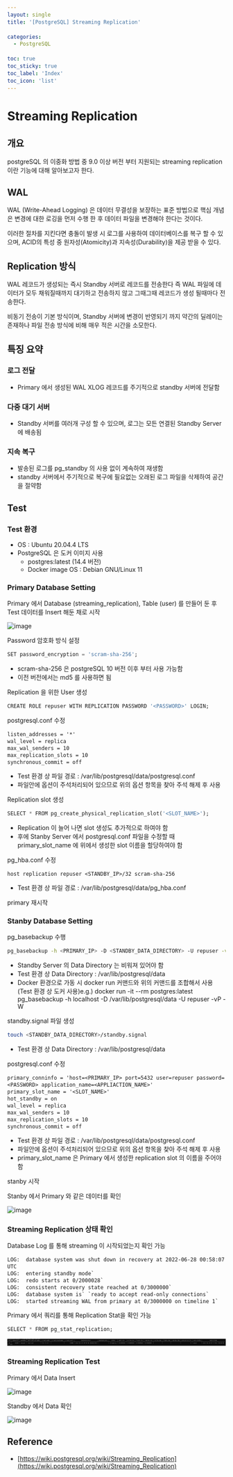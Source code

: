 ```yaml
---
layout: single
title: '[PostgreSQL] Streaming Replication'

categories:
  - PostgreSQL

toc: true
toc_sticky: true
toc_label: 'Index'
toc_icon: 'list'
---
```


# Streaming Replication

## 개요

postgreSQL 의 이중화 방법 중 9.0 이상 버전 부터 지원되는 streaming replication 이란 기능에 대해 알아보고자 한다.

## WAL

WAL (Write-Ahead Logging) 은 데이터 무결성을 보장하는 표준 방법으로 핵심 개념은 변경에 대한 로깅을 먼저 수행 한 후 데이터 파일을 변경해야 한다는 것이다.

이러한 절차를 지킨다면 충돌이 발생 시 로그를 사용하여 데이터베이스를 복구 할 수 있으며, ACID의 특성 중 원자성(Atomicity)과 지속성(Durability)을 제공 받을 수 있다.

## Replication 방식

WAL 레코드가 생성되는 즉시 Standby 서버로 레코드를 전송한다 즉 WAL 파일에 데이터가 모두 채워질때까지 대기하고 전송하지 않고 그때그때 레코드가 생성 될때마다 전송한다.

비동기 전송이 기본 방식이며, Standby 서버에 변경이 반영되기 까지 약간의 딜레이는 존재하나 파일 전송 방식에 비해 매우 적은 시간을 소모한다.

## 특징 요약

### **로그 전달**

- Primary 에서 생성된 WAL XLOG 레코드를 주기적으로 standby 서버에 전달함

### **다중 대기 서버**

- Standby 서버를 여러개 구성 할 수 있으며, 로그는 모든 연결된 Standby Server 에 배송됨

### **지속 복구**

- 발송된 로그를 pg_standby 의 사용 없이 계속하여 재생함
- standby 서버에서 주기적으로 복구에 필요없는 오래된 로그 파일을 삭제하여 공간을 절약함

## Test

### **Test 환경**

- OS : Ubuntu 20.04.4 LTS
- PostgreSQL 은 도커 이미지 사용
    - postgres:latest (14.4 버전)
    - Docker image OS : Debian GNU/Linux 11

### **Primary Database Setting**

Primary 에서 Database (streaming_replication), Table (user) 를 만들어 둔 후 Test 데이터를 Insert 해둔 채로 시작

![image](/assets/images/streaming_replication/primary_table1.png)

Password 암호화 방식 설정

```sql
SET password_encryption = 'scram-sha-256';
```

- scram-sha-256 은 postgreSQL 10 버전 이후 부터 사용 가능함
- 이전 버전에서는 md5 를 사용하면 됨

Replication 을 위한 User 생성

```sql
CREATE ROLE repuser WITH REPLICATION PASSWORD '<PASSWORD>' LOGIN;
```

postgresql.conf 수정

```
listen_addresses = '*'
wal_level = replica
max_wal_senders = 10
max_replication_slots = 10
synchronous_commit = off
```

- Test 환경 상 파일 경로 : /var/lib/postgresql/data/postgresql.conf
- 파일안에 옵션이 주석처리되어 있으므로 위의 옵션 항목을 찾아 주석 해제 후 사용

Replication slot 생성

```sql
SELECT * FROM pg_create_physical_replication_slot('<SLOT_NAME>');
```

- Replication 이 늘어 나면 slot 생성도 추가적으로 하여야 함
- 후에 Stanby Server 에서 postgresql.conf 파일을 수정할 때 primary_slot_name 에 위에서 생성한 slot 이름을 할당하여야 함

pg_hba.conf 수정

```
host replication repuser <STANDBY_IP>/32 scram-sha-256
```

- Test 환경 상 파일 경로 : /var/lib/postgresql/data/pg_hba.conf

primary 재시작

### **Stanby Database Setting**

pg_basebackup 수행

```bash
pg_basebackup -h <PRIMARY_IP> -D <STANDBY_DATA_DIRECTORY> -U repuser -vP -W
```

- Standby Server 의 Data Directory 는 비워져 있어야 함
- Test 환경 상 Data Directory : /var/lib/postgresql/data
- Docker 환경으로 가동 시 docker run 커맨드와 위의 커맨드를 조합해서 사용 (Test 환경 상 도커 사용)e.g.) docker run -it --rm postgres:latest pg_basebackup -h localhost -D /var/lib/postgresql/data -U repuser -vP -W

standby.signal 파일 생성

```bash
touch <STANDBY_DATA_DIRECTORY>/standby.signal
```

- Test 환경 상 Data Directory : /var/lib/postgresql/data

postgresql.conf 수정

```
primary_conninfo = 'host=<PRIMARY_IP> port=5432 user=repuser password=<PASSWORD> application_name=<APPLIACTION_NAME>'
primary_slot_name = '<SLOT_NAME>'
hot_standby = on
wal_level = replica
max_wal_senders = 10
max_replication_slots = 10
synchronous_commit = off
```

- Test 환경 상 파일 경로 : /var/lib/postgresql/data/postgresql.conf
- 파일안에 옵션이 주석처리되어 있으므로 위의 옵션 항목을 찾아 주석 해제 후 사용
- primary_slot_name 은 Primary 에서 생성한 replication slot 의 이름을 주어야 함

stanby 시작

Stanby 에서 Primary 와 같은 데이터를 확인

![image](/assets/images/streaming_replication/standby_table1.PNG)

### **Streaming Replication 상태 확인**

Database Log 를 통해 streaming 이 시작되었는지 확인 가능

```
LOG:  database system was shut down in recovery at 2022-06-28 00:58:07 UTC
LOG:  entering standby mode`
LOG:  redo starts at 0/2000028`
LOG:  consistent recovery state reached at 0/3000000`
LOG:  database system is` `ready to accept read-only connections`
LOG:  started streaming WAL from primary at 0/3000000 on timeline 1`
```

Primary 에서 쿼리를 통해 Replication Stat을 확인 가능

```sql
SELECT * FROM pg_stat_replication;
```

![image](/assets/images/streaming_replication/pg_stat_replication.PNG)

### **Streaming Replication Test**

Primary 에서 Data Insert

![image](/assets/images/streaming_replication/primary_table2.PNG)

Standby 에서 Data 확인

![image](/assets/images/streaming_replication/standby_table2.PNG)

## Reference

- [https://wiki.postgresql.org/wiki/Streaming_Replication](https://wiki.postgresql.org/wiki/Streaming_Replication)
